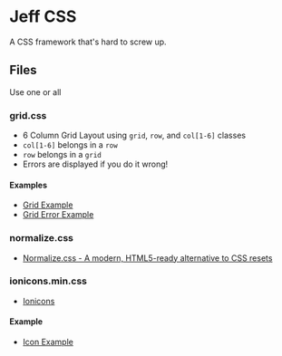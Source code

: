 # Jeff CSS 
  A CSS framework that's hard to screw up.

## Files
  Use one or all

### grid.css
  * 6 Column Grid Layout using `grid`, `row`, and `col[1-6]` classes
  * `col[1-6]` belongs in a `row`
  * `row` belongs in a `grid`
  * Errors are displayed if you do it wrong!

#### Examples
  * [Grid Example](https://jrsacks.github.io/css/examples/grid.html)
  * [Grid Error Example](https://jrsacks.github.io/css/examples/gridError.html)

### normalize.css
  * [Normalize.css - A modern, HTML5-ready alternative to CSS resets](https://necolas.github.io/normalize.css/)

### ionicons.min.css
  * [Ionicons](https://ionicframework.com/docs/ionicons/)

#### Example
  * [Icon Example](https://jrsacks.github.io/css/examples/icon.html)
